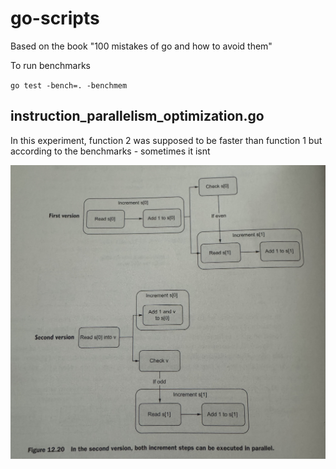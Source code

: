 # go-scripts

Based on the book "100 mistakes of go and how to avoid them"

To run benchmarks

`
go test -bench=. -benchmem
`

## instruction_parallelism_optimization.go

In this experiment, function 2 was supposed to be faster than function 1 but according to the benchmarks - sometimes it isnt

![Flowchart](images/instruction_parallelism_optimization_flowchart.jpg)
